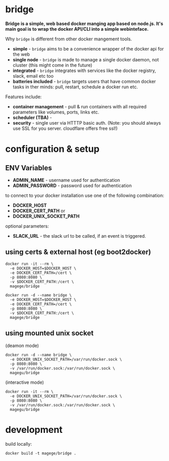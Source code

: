 # bridge

**Bridge is a simple, web based docker manging app based on node.js. It's main goal is to wrap the docker API/CLI into a simple webinteface.** 

Why `bridge` is different from other docker mangement tools.

* **simple** - `bridge` aims to be a convenience wrapper of the docker api for the web
* **single node** - `bridge` is made to manage a single docker daemon, not cluster (this might come in the future)
* **integrated** - `bridge` integrates with services like the docker registry, slack, email etc too 
* **batteries included** - `bridge` targets users that have common docker tasks in ther minds: pull, restart, schedule a docker run etc.

Features include:

* **container management** - pull & run containers with all required parameters like volumes, ports, links etc.
* **scheduler (TBA)** - 
* **security** - single user via HTTTP basic auth. (Note: you should always use SSL for you server. cloudflare offers free ssl!)

# configuration & setup

## ENV Variables

* **ADMIN_NAME** - username used for authentication
* **ADMIN_PASSWORD** - password used for authentication

to connect to your docker installation use one of the following combination:
* **DOCKER_HOST** 
* **DOCKER_CERT_PATH** 
or
* **DOCKER_UNIX_SOCKET_PATH**


optional parameters:
* **SLACK_URL** - the slack url to be called, if an event is triggered.

## using certs & external host (eg boot2docker)
```
docker run -it --rm \
  -e DOCKER_HOST=$DOCKER_HOST \
  -e DOCKER_CERT_PATH=/cert \
  -p 8080:8080 \
  -v $DOCKER_CERT_PATH:/cert \
  magege/bridge
```

```
docker run -d --name bridge \
  -e DOCKER_HOST=$DOCKER_HOST \
  -e DOCKER_CERT_PATH=/cert \
  -p 8080:8080 \
  -v $DOCKER_CERT_PATH:/cert \
  magege/bridge
```

## using mounted unix socket 

(deamon mode)

```
docker run -d --name bridge \
  -e DOCKER_UNIX_SOCKET_PATH=/var/run/docker.sock \
  -p 8080:8080 \
  -v /var/run/docker.sock:/var/run/docker.sock \
  magegu/bridge
```

(interactive mode)
```
docker run -it --rm \
  -e DOCKER_UNIX_SOCKET_PATH=/var/run/docker.sock \
  -p 8080:8080 \
  -v /var/run/docker.sock:/var/run/docker.sock \
  magegu/bridge
```

# development

build locally:

```
docker build -t magege/bridge .
```

